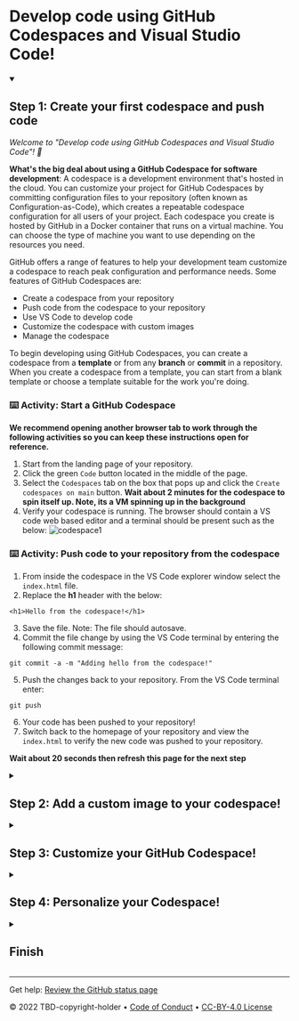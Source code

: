 # Develop code using GitHub Codespaces and Visual Studio Code!

<!--step0

GitHub offers codespaces which is a development environment that's hosted in the cloud.

- **Who this is for**: Developers, DevOps Engineers, Engineering Managers, Product managers
- **What you'll learn**: How to create a codespace, push code from a codespace, select a custom image, and customize a codespace
- **What you'll build**: A GitHub Codespace with devcontainer.json files, customizations, and personalizations
- **Prerequisites**: None
- **Timing**: This course is four steps long and can be completed in under an hour

<summary><h2> How to start this course!</h2></summary>
 
1. Above these instructions, right-click **Use this template** and open the link in a new tab.
   ![Use this template](https://user-images.githubusercontent.com/1221423/169618716-fb17528d-f332-4fc5-a11a-eaa23562665e.png)
2. In the new tab, follow the prompts to create a new repository.
   - For owner, choose your personal account or an organization to host the repository.
   - We recommend creating a public repository—private repositories will use [Actions minutes](https://docs.github.com/en/billing/managing-billing-for-github-actions/about-billing-for-github-actions).
   ![Create a new repository](https://user-images.githubusercontent.com/1221423/169618722-406dc508-add4-4074-83f0-c7a7ad87f6f3.png)
3. After your new repository is created, wait about 20 seconds, then refresh the page. Follow the step-by-step instructions in the new repository's README.

endstep0-->


<details id=1 open>
<summary><h2>Step 1: Create your first codespace and push code</h2></summary>

_Welcome to "Develop code using GitHub Codespaces and Visual Studio Code"! :wave:_

**What's the big deal about using a GitHub Codespace for software development**: A codespace is a development environment that's hosted in the cloud. You can customize your project for GitHub Codespaces by committing configuration files to your repository (often known as Configuration-as-Code), which creates a repeatable codespace configuration for all users of your project. Each codespace you create is hosted by GitHub in a Docker container that runs on a virtual machine. You can choose the type of machine you want to use depending on the resources you need.

GitHub offers a range of features to help your development team customize a codespace to reach peak configuration and performance needs. Some features of GitHub Codespaces are:

- Create a codespace from your repository 
- Push code from the codespace to your repository
- Use VS Code to develop code
- Customize the codespace with custom images
- Manage the codespace
   
To begin developing using GitHub Codespaces, you can create a codespace from a **template** or from any **branch** or **commit** in a repository. When you create a codespace from a template, you can start from a blank template or choose a template suitable for the work you're doing.

### :keyboard: Activity: Start a GitHub Codespace

**We recommend opening another browser tab to work through the following activities so you can keep these instructions open for reference.**

1. Start from the landing page of your repository.
2. Click the green `Code` button located in the middle of the page.
3. Select the `Codespaces` tab on the box that pops up and click the `Create codespaces on main` button.
**Wait about 2 minutes for the codespace to spin itself up. Note, its a VM spinning up in the background**
4. Verify your codespace is running. The browser should contain a VS code web based editor and a terminal should be present such as the below:
![codespace1](https://user-images.githubusercontent.com/26442605/207355196-71aab43f-35a9-495b-bcfe-bf3773c2f1b3.png)

### :keyboard: Activity: Push code to your repository from the codespace

1. From inside the codespace in the VS Code explorer window select the `index.html` file.
2. Replace the **h1** header with the below:
```
<h1>Hello from the codespace!</h1>
```
3. Save the file. Note: The file should autosave.
4. Commit the file change by using the VS Code terminal by entering the following commit message:
```
git commit -a -m "Adding hello from the codespace!"
```
5. Push the changes back to your repository. From the VS Code terminal enter:
```
git push
```
6. Your code has been pushed to your repository!
7. Switch back to the homepage of your repository and view the `index.html` to verify the new code was pushed to your repository.
	
**Wait about 20 seconds then refresh this page for the next step**
</details>

<details id=2>
<summary><h2>Step 2: Add a custom image to your codespace!</h2></summary>

_Nice work! :tada: You created your first GitHub Codespace and pushed codes using VS Code!_

You can configure the dev container for a repository so that any codespace created for that repository will give you a tailored development environment, complete with all the tools and runtimes you need to work on a specific project.

**What are Development containers?**: Development containers, or dev containers, are Docker containers that are specifically configured to provide a fully featured development environment. Whenever you work in a codespace, you are using a dev container on a virtual machine.

A dev container file is a JSON file that lets you customize the default image that runs your codespace, VS code settings, run custom code, forward ports and much more!

Let's add a `devcontainer.json` file and add a custom image.
 
### :keyboard: Activity: Add a .devcontainer.json file to customize your GitHub Codespace

1. Navigating back to your **Code** tab of your repository, click the **Add file** dropdown button.
3. Click `Create new file`.
4. Type or paste the folling in the empty text field prompt to name your file.
```
.devcontainer/devcontainer.json
```
5. In the body of the new **.devcontainer/devcontainer.json** file, add the following content:
```
{
    // Name this configuration
    "name": "Codespace for Skills!",
    //Use base codespace image then pull Valet on postCreateCommand,  
    "image": "mcr.microsoft.com/vscode/devcontainers/universal:latest",
    
    "remoteUser": "codespace",
    "overrideCommand": false
}
```
6. Click Commit changes directly to the `main` branch.
7. Create a new codespace by navigating back to the **Code** tab of your repository.
8. Click the green `Code` button located in the middle of the page.
9. Click the `Codespaces` tab on the box that pops up.
10. Click the `+` sign to create a new codespace on the main branch. (notice your other codespace listed)
**Wait about 2 minutes for the codespace to spin itself up. Note, its a VM spinning up in the background**
11. Verify that your new codespace is is running as you did above.

Note the image being used is the default image provided for GitHub Codespaces. It includes runtimes and tools for Python, Node.js, Docker, and more. See the full list here: https://aka.ms/ghcs-default-image but any custom image can be used by your development team that has the required prerequisites installed on their image for more see: [codespace image](https://aka.ms/configure-codespace) for more details. 
	
**Wait about 20 seconds then refresh this page for the next step**

</details>
<details id=3>
	
<summary><h2>Step 3: Customize your GitHub Codespace!</h2></summary>

_Nice work! :tada: You created a codespace with a custom image!_

You can customize GitHub Codespaces by adding VS code extensions, adding features, setting host requirements, and much more when the codespace is created.
	
Let's customize some setting in the .devcontainer.json file!

 ### :keyboard: Activity: Add customizations to the devcontainer file

1. Navigate to the `.devcontainer/devcontainer.json` file.
2. Add the following customizations to the body of the file before the last `}`. 
```
    ,    
    // Add the IDs of extensions you want installed when the container is created.
    "customizations": {
        "vscode": {
            "extensions": [
                "GitHub.copilot"
            ]
        },
        "codespaces": {
            "openFiles": [
                "codespace.md"
            ]
        }
    }
```
3. Click Commit changes directly to the main branch.
4. Create a new Codespace by navigating to the landing page of your repository.
5. Click the `Code` button located in the middle of the page.
6. Click the `Codespaces` tab on the box that pops up.
7. Click the `Create codespaces on main` button OR click the `+` sign on the tab. This will create a new Codespace on the main branch.
**Wait about 2 minutes for the codespace to spin itself up. Note, its a VM spinning up in the background**
8. Verify your codespace is is running as you did above.
9. The `codespace.md` file should show up in the VS code editor.
10. The `copilot` extension should show up in the VS code extension list.
	
This will add a VS code extension as well as open a file on start up of the codespace.

Next lets add some code to run on creation of the Codespace!

 ### :keyboard: Activity: Execute code on creation of the Codespace

1. Edit the `.devcontainer/devcontainer.json` file.
2. Add the following postCreateCommand to the body of the file before the last `}`. 
```
    ,
    "postCreateCommand": "echo '# Writing code on Codespace Creation!'  >> codespace.md"
```
3. Click Commit changes directly to the main branch.
4. Create a new Codespace by navigating to the landing page of your repository.
5. Click the `Code` button located in the middle of the page.
6. Click the `Codespaces` tab on the box that pops up.
7. Click the `Create codespaces on main` button OR click the `+` sign on the tab. This will create a new Codespace on the main branch.
**Wait about 2 minutes for the codespace to spin itself up. Note, its a VM spinning up in the background**
8. Verify your codespace is is running as you did above.
9. Verify the `codespace.md` file now has the text `Writing code on Codespace Creation!`.
	
**Wait about 20 seconds then refresh this page for the next step.**
 
</details>

<details id=4>
<summary><h2>Step 4: Personalize your Codespace!</h2></summary>

_Nicely done customizing your Codespace!_ :partying_face:

When using any development environment customizing the settings and tools to your preferences and workflows is an important step. GitHub Codespaces allows for two main ways of personalizing your codespaces which are `Settings Sync` with VS Code and `dot files`.
	
`Dot files` will be the focus of this activity.
	
**What are `dot files`?**: Dotfiles are files and folders on Unix-like systems starting with . that control the configuration of applications and shells on your system. You can store and manage your dotfiles in a repository on GitHub.

Let's see how this works!

### :keyboard: Activity: Enable a `dot file` for your Codespace

1. Start from the landing page of your repository.
2. In the upper-right corner of any page, click your profile photo, then click Settings.
3. In the `Code, planning, and automation` section of the sidebar, click  Codespaces.
4. Under `Dotfiles`, select `Automatically install dotfiles` so that GitHub Codespaces automatically installs your dotfiles into every new codespace you create.
5. Choose YOUR current skills working repository as the repository install dotfiles from.

### :keyboard: Activity: Add a `dot file` to your reposiotry and run your Codespace
	
1. Start from the landing page of your repository.
2. Click the `Code` button located in the middle of the page.
3. Click the `Codespaces` tab on the box that pops up.
4. Click the `Create codespaces on main` button.
**Wait about 2 minutes for the codespace to spin itself up. Note, its a VM spinning up in the background**
5. Verify your codespace is is running. The browser should contain a VS code web based editor a a terminal should be present such as the below:
![codespace1](https://user-images.githubusercontent.com/26442605/207355196-71aab43f-35a9-495b-bcfe-bf3773c2f1b3.png)

1. From inside the Codespace in the VS Code explorer window create a new file `setup.sh`.
2. Add the following code inside of the file:
```
#!/bin/bash

sudo apt-get update
sudo apt-get install sl
```
	
3. Save the file. Note: The file should autosave.
4. Commit the file changes. From the VS Code terminal enter:
```
git add setup.sh --chmod=+x
git commit -m "Adding setup.sh from the codespace!"
```
5. Push the changes back to your repository. From the VS Code terminal enter:
```
git push
```
6. Switch back to the homepage of your repository and view the `setup.sh` to verify the new code was pushed to your repository.
7. Close the Codespace web browser tab.
8. Click the `Create codespaces on main` button OR click the `+` sign on the tab. This will create a new Codespace on the main branch.
**Wait about 2 minutes for the codespace to spin itself up. Note, its a VM spinning up in the background**
9. Verify your codespace is is running as you did above.
10. Verify the `setup.sh` file is present in your VS code editor.
11. From the VS Code terminal type or paste:
```
/usr/games/sl
```
11. Enjoy the show!

**Wait about 20 seconds then refresh this page for the next step.**
</details>

<details id=X>
<summary><h2>Finish</h2></summary>

_Congratulations friend, you've completed this course!_

<img src="https://octodex.github.com/images/welcometocat.png" alt=celebrate width=300 align=right>

Here's a recap of all the tasks you've accomplished in your repository:

* You've learned how to create a Codespace and push code to your repository from the Codespace.
* You've learned how to use custom images in your Codespace.
* You've learned how to customize your Codespace.
* You've learned how to persoalize your Codespace.

### Additional learning and resources

- [Developing in a codespace](https://docs.github.com/en/codespaces/developing-in-codespaces/developing-in-a-codespace). Learn how to delete, open an existing, connect to a private network, forward ports, and much more inside a Codespace
- [Set up your repository](https://docs.github.com/en/codespaces/setting-up-your-project-for-codespaces/introduction-to-dev-containers). Learn how to set minimum machine spces, add badges, set up a template repo, and much more inside a Codespace.
- [Personalize and Customize Codespaces](https://docs.github.com/en/codespaces/customizing-your-codespace/personalizing-github-codespaces-for-your-account). Learn how to use setting sync, dotfiles, set the default region, set the default editor, and much for your Codespace.
- [Prebuild your Codespace](https://docs.github.com/en/codespaces/prebuilding-your-codespaces/about-github-codespaces-prebuilds)
- [Manage your Codespace](https://docs.github.com/en/codespaces/managing-codespaces-for-your-organization/enabling-github-codespaces-for-your-organization)


### What's next?

- Learn more about securing your supply chain by reading: [GitHub Codespaces overview](https://docs.github.com/en/codespaces/overview).
- [We'd love to hear what you thought of this course](https://github.com/skills/.github/discussions).
- [Learn another GitHub skill](https://github.com/skills).
- [Read the Get started with GitHub docs](https://docs.github.com/en/get-started).
- To find projects to contribute to, check out [GitHub Explore](https://github.com/explore).

</details>

---

Get help: [Review the GitHub status page](https://www.githubstatus.com/)

&copy; 2022 TBD-copyright-holder &bull; [Code of Conduct](https://www.contributor-covenant.org/version/2/1/code_of_conduct/code_of_conduct.md) &bull; [CC-BY-4.0 License](https://creativecommons.org/licenses/by/4.0/legalcode)
